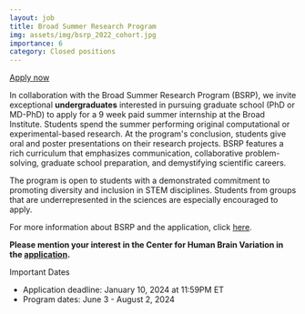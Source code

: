 ```yaml
---
layout: job
title: Broad Summer Research Program
img: assets/img/bsrp_2022_cohort.jpg
importance: 6
category: Closed positions
---
```


<a href="https://broadinstitute.slideroom.com/#/login/program/75862">Apply now <i class="fas fa-external-link-alt"></i></a>

In collaboration with the Broad Summer Research Program (BSRP), we invite exceptional **undergraduates** interested in pursuing graduate school (PhD or MD-PhD) to apply for a 9 week paid summer internship at the Broad Institute. Students spend the summer performing original computational or experimental-based research. At the program's conclusion, students give oral and poster presentations on their research projects. BSRP features a rich curriculum that emphasizes communication, collaborative problem-solving, graduate school preparation, and demystifying scientific careers.

The program is open to students with a demonstrated commitment to promoting diversity and inclusion in STEM disciplines. Students from groups that are underrepresented in the sciences are especially encouraged to apply.

For more information about BSRP and the application, click [here](https://www.broadinstitute.org/bsrp/broad-summer-research-program-bsrp).

**Please mention your interest in the Center for Human Brain Variation in the [application](https://broadinstitute.slideroom.com/#/login/program/75862).**

Important Dates
- Application deadline: January 10, 2024 at 11:59PM ET
- Program dates: June 3 - August 2, 2024

